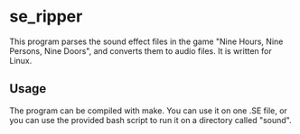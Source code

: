 # se_ripper

This program parses the sound effect files in the game "Nine Hours, Nine Persons, Nine Doors", and converts them to audio files.
It is written for Linux.

## Usage

The program can be compiled with make.
You can use it on one .SE file, or you can use the provided bash script to run it on a directory called "sound".
